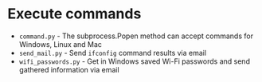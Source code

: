 # Execute commands

* `command.py` - The subprocess.Popen method can accept commands for Windows, Linux and Mac
* `send_mail.py` - Send `ifconfig` command results via email
* `wifi_passwords.py` - Get in Windows saved Wi-Fi passwords and send gathered information via email